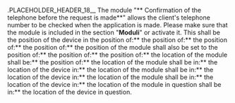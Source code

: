 .PLACEHOLDER_HEADER_18__ The module "** Confirmation of the telephone before the request is made**" allows the client's telephone number to be checked when the application is made. Please make sure that the module is included in the section "**Moduli**" or activate it. This shall be the position of the device in the position of:** the position of:** the position of:** the position of:** the position of the module shall also be set to the position of:** the position of:** the position of:** the location of the module shall be:** the position of:** the location of the module shall be in:** the location of the device in:** the location of the module shall be in:** the location of the device in:** the location of the module shall be in:** the location of the device in:** the location of the module in question shall be in:** the location of the device in question.